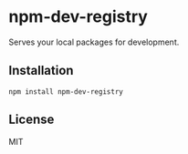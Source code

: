 # npm-dev-registry

Serves your local packages for development.

## Installation

```
npm install npm-dev-registry
```

## License

MIT
